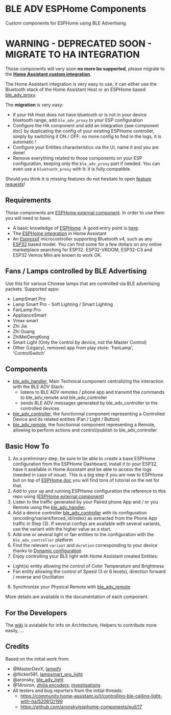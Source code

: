 # BLE ADV ESPHome Components

Custom components for ESPHome using BLE Advertising.

# WARNING - DEPRECATED SOON - MIGRATE TO HA INTEGRATION
Those components will very soon **no more be supported**, please migrate to the **[Home Assistant custom integration](https://github.com/NicoIIT/ha-ble-adv)**.

The Home Assistant integration is very easy to use, it can either use the Bluetooth stack of the Home Assistant Host or an ESPHome based [ble_adv_proxy](https://github.com/NicoIIT/esphome-ble_adv_proxy).

The __migration__ is very easy:
* if your HA Host does not have bluetooth or is not in your device bluetooth range, add `ble_adv_proxy` to your ESP configuration
* Configure the HA component and add an integration (see component doc) by duplicating the config of your existing ESPHome controller, simply by switching it ON / OFF: no more config to find in the logs, it is automatic !
* Configure your Entities characteristics via the UI, name it and you are done!
* Remove everything related to those components on your ESP configuration, keeping only the `ble_adv_proxy` part if needed. You can even use a `bluetooth_proxy` with it: it is fully compatible.

Should you think it is missing features do not hesitate to open [feature requests](https://github.com/NicoIIT/ha-ble-adv/issues/new/choose)!

## Requirements
Those components are [ESPHome external component](https://esphome.io/components/external_components.html). In order to use them you will need to have:
* A basic knowledge of [ESPHome](https://esphome.io/). A good entry point is [here](https://esphome.io/guides/getting_started_hassio.html).
* The [ESPHome integration](https://www.home-assistant.io/integrations/esphome/) in Home Assistant
* An [Espressif](https://www.espressif.com/) microcontroller supporting Bluetooth v4, such as any [ESP32](https://www.espressif.com/en/products/socs/esp32) based model. You can find some for a few dollars on any online marketplace searching for ESP32. ESP32-VROOM, ESP32-C3 and ESP32 Vemos Mini are known to work OK.

## Fans / Lamps controlled by BLE Advertising
Use this for various Chinese lamps that are controlled via BLE advertising packets.
Supported apps:

* LampSmart Pro
* Lamp Smart Pro - Soft Lighting / Smart Lighting
* FanLamp Pro
* ApplianceSmart
* Vmax smart
* Zhi Jia
* Zhi Guang
* ZhiMeiDengKong
* Smart Light (Only the control by device, not the Master Control)
* Other (Legacy), removed app from play store: 'FanLamp', 'ControlSwitch'

## Components
* [ble_adv_handler](components/ble_adv_handler/README.md), Main Technical component centralizing the interaction with the BLE ADV Stack:
  * listens to BLE ADV remotes / phone app and transmit the commands to ble_adv_remote and ble_adv_controller
  * sends BLE ADV messages generated by ble_adv_controller to the controlled devices
* [ble_adv_controller](components/ble_adv_controller/README.md), the functionnal component representing a Controlled Device and its related entities (Fan / Light / Button)
* [ble_adv_remote](components/ble_adv_remote/README.md), the functionnal component representing a Remote, allowing to perform actions and control/publish to ble_adv_controller

## Basic How To
1. As a preliminary step, be sure to be able to create a base ESPHome configuration from the ESPHome Dashboard, install it to your ESP32, have it available in Home Assistant and be able to access the logs (needed in case of issue). This is a big step if you are new to ESPHome but on top of [ESPHome doc](https://esphome.io/guides/getting_started_hassio.html) you will find tons of tutorial on the net for that.
2. Add to your up and running ESPHome configuration the reference to this repo using ([ESPHome external component](https://esphome.io/components/external_components.html))
3. Listen to the traffic generated by your Paired phone App and / or you Remote using the [ble_adv_handler](components/ble_adv_handler/README.md).
4. Add a device controller [ble_adv_controller](components/ble_adv_controller/README.md) with its configuration (encoding/variant/forced_id/index) as extracted from the Phone App traffic in Step (3). If several configs are available with several variants, use the variant with the higher value as a start.
5. Add one or several light or fan entities to the configuration with the `ble_adv_controller` platform
6. Find the relevant `variant` and `duration` corresponding to your device thanks to [Dynamic configuration](#dynamic-configuration)
7. Enjoy controlling your BLE light with Home Assistant created Entities:
* Light(s) entity allowing the control of Color Temperature and Brightness
* Fan entity allowing the control of Speed (3 or 6 levels), direction forward / reverse and Oscillation
8. Synchronize your Physical Remote with [ble_adv_remote](components/ble_adv_remote/README.md)

More details are available in the documentation of each component.

## For the Developers
The [wiki](../../wiki/Developer-Guide) is avialable for info on Architecture, Helpers to contribute more easily, ...

## Credits
Based on the initial work from:
* @MasterDevX, [lampify](https://github.com/MasterDevX/lampify)
* @flicker581, [lampsmart_pro_light](https://github.com/flicker581/esphome-lampsmart)
* @aronsky, [ble_adv_light](https://github.com/aronsky/esphome-components)
* @14roiron, [zhijia encoders](https://github.com/aronsky/esphome-components/issues/11), [investigations](https://github.com/aronsky/esphome-components/issues/18)
* All testers and bug reporters from the initial threads:
  * https://community.home-assistant.io/t/controlling-ble-ceiling-light-with-ha/520612/199
  * https://github.com/aronsky/esphome-components/pull/17
